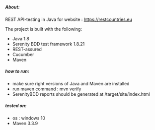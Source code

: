 ##### About:
REST API-testing in Java for website : https://restcountries.eu

The project is built with the following:
* Java 1.8
* Serenity BDD test framework 1.8.21
* REST-assured
* Cucumber
* Maven

##### how to run:
* make sure right versions of Java and Maven are installed
* run maven command : mvn verify
* SerenityBDD reports should  be generated at /target/site/index.html
  
##### tested on:
* os : windows 10
* Maven 3.3.9





  
  


